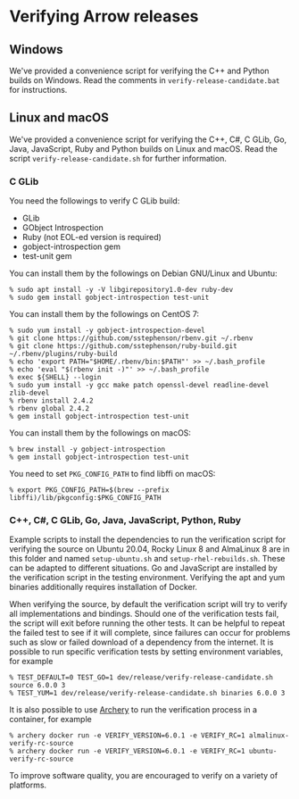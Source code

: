 <!---
  Licensed to the Apache Software Foundation (ASF) under one
  or more contributor license agreements.  See the NOTICE file
  distributed with this work for additional information
  regarding copyright ownership.  The ASF licenses this file
  to you under the Apache License, Version 2.0 (the
  "License"); you may not use this file except in compliance
  with the License.  You may obtain a copy of the License at

    http://www.apache.org/licenses/LICENSE-2.0

  Unless required by applicable law or agreed to in writing,
  software distributed under the License is distributed on an
  "AS IS" BASIS, WITHOUT WARRANTIES OR CONDITIONS OF ANY
  KIND, either express or implied.  See the License for the
  specific language governing permissions and limitations
  under the License.
-->

# Verifying Arrow releases

## Windows

We've provided a convenience script for verifying the C++ and Python builds on
Windows. Read the comments in `verify-release-candidate.bat` for instructions.

## Linux and macOS

We've provided a convenience script for verifying the C++, C#, C GLib, Go,
Java, JavaScript, Ruby and Python builds on Linux and macOS. Read the script
`verify-release-candidate.sh` for further information.

### C GLib

You need the followings to verify C GLib build:

  * GLib
  * GObject Introspection
  * Ruby (not EOL-ed version is required)
  * gobject-introspection gem
  * test-unit gem

You can install them by the followings on Debian GNU/Linux and Ubuntu:

```console
% sudo apt install -y -V libgirepository1.0-dev ruby-dev
% sudo gem install gobject-introspection test-unit
```

You can install them by the followings on CentOS 7:

```console
% sudo yum install -y gobject-introspection-devel
% git clone https://github.com/sstephenson/rbenv.git ~/.rbenv
% git clone https://github.com/sstephenson/ruby-build.git ~/.rbenv/plugins/ruby-build
% echo 'export PATH="$HOME/.rbenv/bin:$PATH"' >> ~/.bash_profile
% echo 'eval "$(rbenv init -)"' >> ~/.bash_profile
% exec ${SHELL} --login
% sudo yum install -y gcc make patch openssl-devel readline-devel zlib-devel
% rbenv install 2.4.2
% rbenv global 2.4.2
% gem install gobject-introspection test-unit
```

You can install them by the followings on macOS:

```console
% brew install -y gobject-introspection
% gem install gobject-introspection test-unit
```

You need to set `PKG_CONFIG_PATH` to find libffi on macOS:

```console
% export PKG_CONFIG_PATH=$(brew --prefix libffi)/lib/pkgconfig:$PKG_CONFIG_PATH
```

### C++, C#, C GLib, Go, Java, JavaScript, Python, Ruby

Example scripts to install the dependencies to run the verification
script for verifying the source on Ubuntu 20.04, Rocky Linux 8 and
AlmaLinux 8 are in this folder and named `setup-ubuntu.sh` and
`setup-rhel-rebuilds.sh`. These can be adapted to different
situations. Go and JavaScript are installed by the verification
script in the testing environment. Verifying the apt and yum binaries
additionally requires installation of Docker.

When verifying the source, by default the verification script will try
to verify all implementations and bindings. Should one of the
verification tests fail, the script will exit before running the other
tests. It can be helpful to repeat the failed test to see if it will
complete, since failures can occur for problems such as slow or failed
download of a dependency from the internet. It is possible to run
specific verification tests by setting environment variables, for example

```console
% TEST_DEFAULT=0 TEST_GO=1 dev/release/verify-release-candidate.sh source 6.0.0 3
% TEST_YUM=1 dev/release/verify-release-candidate.sh binaries 6.0.0 3
```

It is also possible to use
[Archery](https://arrow.apache.org/docs/developers/archery.html) to run
the verification process in a container, for example

```console
% archery docker run -e VERIFY_VERSION=6.0.1 -e VERIFY_RC=1 almalinux-verify-rc-source
% archery docker run -e VERIFY_VERSION=6.0.1 -e VERIFY_RC=1 ubuntu-verify-rc-source
```

To improve software quality, you are encouraged to verify
on a variety of platforms.
